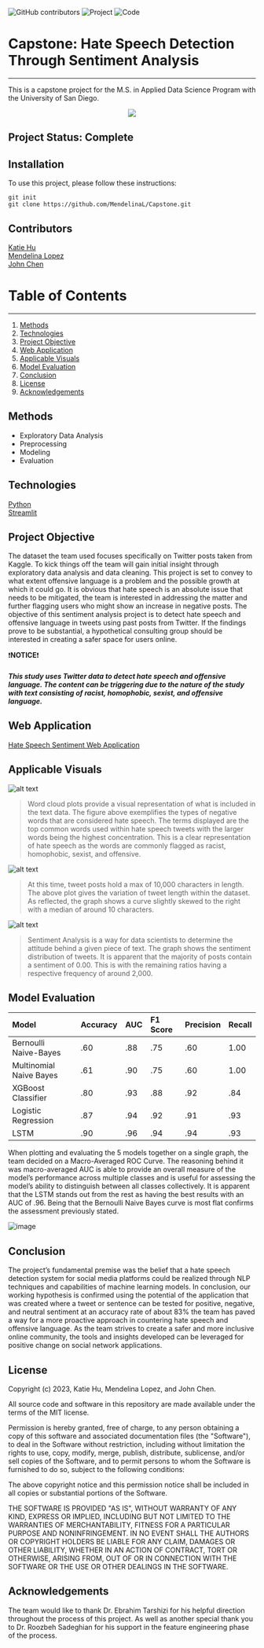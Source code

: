 ![GitHub contributors](https://img.shields.io/github/contributors/MendelinaL/Capstone)
![Project](https://img.shields.io/badge/Twitter-1DA1F2?style=for-the-badge&logo=twitter&logoColor=white)
![Code](https://img.shields.io/badge/Python-FFD43B?style=for-the-badge&logo=python&logoColor=blue)

# Capstone: Hate Speech Detection Through Sentiment Analysis
***
This is a capstone project for the M.S. in Applied Data Science Program with the University of San Diego.

<p align = "center">
  <img src="https://github.com/MendelinaL/Capstone/blob/main/Other%20Material/App.gif">
</p>

## Project Status: Complete

## Installation
To use this project, please follow these instructions:
```
git init
git clone https://github.com/MendelinaL/Capstone.git
```

## Contributors
[Katie Hu](https://github.com/katie-hu) <br>
[Mendelina Lopez](https://github.com/MendelinaL) <br>
[John Chen](https://github.com/jjchen-SEA) <be>

# Table of Contents
***
1. [Methods](#methods)
2. [Technologies](#technologies)
3. [Project Objective](#project-objective)
4. [Web Application](#web-application)
5. [Applicable Visuals](#applicable-visuals)
6. [Model Evaluation](#model-evaluation)
7. [Conclusion](#conclusion)
8. [License](#license)
9. [Acknowledgements](#acknowledgements)

## Methods
- Exploratory Data Analysis
- Preprocessing
- Modeling
- Evaluation

## Technologies
[Python](https://www.python.org/) <br>
[Streamlit](https://streamlit.io/) <be>

## Project Objective
The dataset the team used focuses specifically on Twitter posts taken from Kaggle. To kick things off the team will gain initial insight through exploratory data analysis and data cleaning. This project is set to convey to what extent offensive language is a problem and the possible growth at which it could go. It is obvious that hate speech is an absolute issue that needs to be mitigated, the team is interested in addressing the matter and further flagging users who might show an increase in negative posts. The objective of this sentiment analysis project is to detect hate speech and offensive language in tweets using past posts from Twitter. If the findings prove to be substantial, a hypothetical consulting group should be interested in creating a safer space for users online.

❗**NOTICE**❗
 ##### This study uses Twitter data to detect hate speech and offensive language. The content can be triggering due to the nature of the study with text consisting of racist, homophobic, sexist, and offensive language.
## Web Application
[Hate Speech Sentiment Web Application](https://hatespeechsentiment.streamlit.app/)

## Applicable Visuals
![alt text](https://github.com/MendelinaL/Capstone/blob/main/Image/Exploratory%20Data%20Analysis/hate_word_cloud.png)
> Word cloud plots provide a visual representation of what is included in the text data. The figure above exemplifies the types of negative words that are considered hate speech. The terms displayed are the top common words used within hate speech tweets with the larger words being the highest concentration. This is a clear representation of hate speech as the words are commonly flagged as racist, homophobic, sexist, and offensive.

![alt text](https://github.com/MendelinaL/Capstone/blob/main/Image/Exploratory%20Data%20Analysis/tweet_length_density_plot.png)
> At this time, tweet posts hold a max of 10,000 characters in length. The above plot gives the variation of tweet length within the dataset. As reflected, the graph shows a curve slightly skewed to the right with a median of around 10 characters.

![alt text](https://github.com/MendelinaL/Capstone/blob/main/Image/Exploratory%20Data%20Analysis/sentiment_distribution.png)
> Sentiment Analysis is a way for data scientists to determine the attitude behind a given piece of text. The graph shows the sentiment distribution of tweets. It is apparent that the majority of posts contain a sentiment of 0.00. This is with the remaining ratios having a respective frequency of around 2,000.

## Model Evaluation
| Model | Accuracy | AUC | F1 Score | Precision | Recall |
| :--- | :--- | :--- | :--- | :--- | :--- |
| Bernoulli Naive-Bayes | .60 | .88 | .75 | .60 | 1.00 |
| Multinomial Naive Bayes | .61 | .90 | .75 | .60 | 1.00 |
| XGBoost Classifier | .80 | .93 | .88 | .92 | .84 |
| Logistic Regression | .87 | .94 | .92 | .91 | .93 |
| LSTM | .90 | .96 | .94 | .94 | .93 |

When plotting and evaluating the 5 models together on a single graph, the team decided on a Macro-Averaged ROC Curve. The reasoning behind it was macro-averaged AUC is able to provide an overall measure of the model’s performance across multiple classes and is useful for assessing the model’s ability to distinguish between all classes collectively. It is apparent that the LSTM stands out from the rest as having the best results with an AUC of .96. Being that the Bernoulli Naive Bayes curve is most flat confirms the assessment previously stated.

![image](https://github.com/MendelinaL/Capstone/assets/102394762/dc5060db-8abe-4662-9ef0-871bec59f954)

## Conclusion
The project’s fundamental premise was the belief that a hate speech detection system for social media platforms could be realized through NLP techniques and capabilities of machine learning models. In conclusion, our working hypothesis is  confirmed using the potential of the application that was created where a tweet or sentence can be tested for positive, negative, and neutral sentiment at an accuracy rate of about 83% the team has paved a way for a more proactive approach in countering hate speech and offensive language. As the team strives to create a safer and more inclusive online community, the tools and insights developed can be leveraged for positive change on social network applications. 

## License
Copyright (c) 2023, Katie Hu, Mendelina Lopez, and John Chen.

All source code and software in this repository are made available under the terms of the MIT license.

Permission is hereby granted, free of charge, to any person obtaining a copy of this software and associated documentation files (the "Software"), to deal in the Software without restriction, including without limitation the rights to use, copy, modify, merge, publish, distribute, sublicense, and/or sell copies of the Software, and to permit persons to whom the Software is furnished to do so, subject to the following conditions:

The above copyright notice and this permission notice shall be included in all copies or substantial portions of the Software.

THE SOFTWARE IS PROVIDED "AS IS", WITHOUT WARRANTY OF ANY KIND, EXPRESS OR IMPLIED, INCLUDING BUT NOT LIMITED TO THE WARRANTIES OF MERCHANTABILITY, FITNESS FOR A PARTICULAR PURPOSE AND NONINFRINGEMENT. IN NO EVENT SHALL THE AUTHORS OR COPYRIGHT HOLDERS BE LIABLE FOR ANY CLAIM, DAMAGES OR OTHER LIABILITY, WHETHER IN AN ACTION OF CONTRACT, TORT OR OTHERWISE, ARISING FROM, OUT OF OR IN CONNECTION WITH THE SOFTWARE OR THE USE OR OTHER DEALINGS IN THE SOFTWARE.

## Acknowledgements
The team would like to thank Dr. Ebrahim Tarshizi for his helpful direction throughout the process of this project. As well as another special thank you to Dr. Roozbeh Sadeghian for his support in the feature engineering phase of the process.

